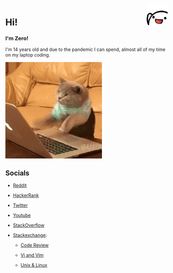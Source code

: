 <img src="./assets/wave.gif" alt="Wave" height="65" align="right">

# Hi!

### I'm Zero!

I'm 14 years old and due to the pandemic I can spend,
almost all of my time on my laptop coding.

![Me coding](./assets/coding.gif)

## Socials

- [Reddit](https://www.reddit.com/u/UltiRequiem)

- [HackerRank](https://hackerrank.com/Ultirequiem)

- [Twitter](https://twitter.com/UltiRequiem)

- [Youtube](https://youtube.com/UltiRequiem)

- [StackOverflow](https://stackoverflow.com/users/14720975)

- [Stackexchange](https://stackexchange.com):

  - [Code Review](https://codereview.stackexchange.com/users/242958)

  - [Vi and Vim](https://vi.stackexchange.com/users/33268)

  - [Unix & Linux](https://unix.stackexchange.com/users/453042)
